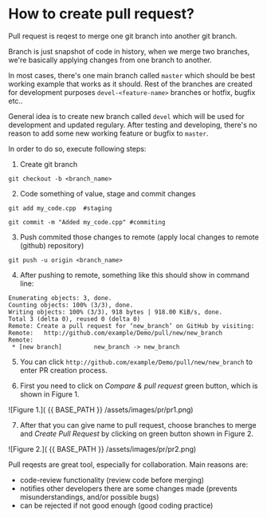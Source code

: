 # How to create pull request? 


Pull request is reqest to merge one git branch into another git branch. 

Branch is just snapshot of code in history, when we merge two branches, 
we're basically applying changes from one branch to another. 

In most cases, there's one main branch called `master` which should 
be best working example that works as it should. Rest of the branches 
are created for development purposes `devel-<feature-name>` branches 
or hotfix, bugfix etc.. 

General idea is to create new branch called `devel` which will be 
used for development and updated regulary. After testing and 
developing, there's no reason to add some new working feature 
or bugfix to `master`. 

In order to do so, execute following steps: 

1. Create git branch
```
git checkout -b <branch_name> 
```

2. Code something of value, stage and commit changes 
```
git add my_code.cpp  #staging 
```
```
git commit -m "Added my_code.cpp" #commiting 
```

3. Push commited those changes to remote (apply local changes to remote (github) repository)  
```
git push -u origin <branch_name> 
```

4. After pushing to remote, something like this should show in command line: 
```
Enumerating objects: 3, done.
Counting objects: 100% (3/3), done.
Writing objects: 100% (3/3), 918 bytes | 918.00 KiB/s, done.
Total 3 (delta 0), reused 0 (delta 0)
Remote: Create a pull request for ‘new_branch’ on GitHub by visiting:
Remote:   http://github.com/example/Demo/pull/new/new_branch
Remote:
 * [new branch]         new_branch -> new_branch
```

5. You can click `http://github.com/example/Demo/pull/new/new_branch` to enter PR creation process. 

6. First you need to click on *Compare & pull request* green button, which is shown in Figure 1. 

![Figure 1.]( {{ BASE_PATH }} /assets/images/pr/pr1.png)

7. After that you can give name to pull request, choose branches to merge and *Create Pull Request* 
by clicking on green button shown in Figure 2. 

![Figure 2.]( {{ BASE_PATH }} /assets/images/pr/pr2.png)

Pull reqests are great tool, especially for collaboration. Main reasons are:  
 * code-review functionality (review code before merging)  
 * notifies other developers there are some changes made (prevents misunderstandings, and/or possible bugs)  
 * can be rejected if not good enough (good coding practice)  

